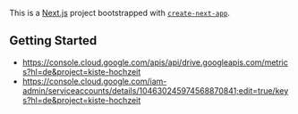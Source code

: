 This is a [Next.js](https://nextjs.org/) project bootstrapped with [`create-next-app`](https://github.com/vercel/next.js/tree/canary/packages/create-next-app).

## Getting Started

-   https://console.cloud.google.com/apis/api/drive.googleapis.com/metrics?hl=de&project=kiste-hochzeit
-   https://console.cloud.google.com/iam-admin/serviceaccounts/details/104630245974568870841;edit=true/keys?hl=de&project=kiste-hochzeit
